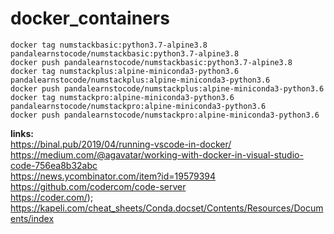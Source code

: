 # docker_containers
```
docker tag numstackbasic:python3.7-alpine3.8 pandalearnstocode/numstackbasic:python3.7-alpine3.8  
docker push pandalearnstocode/numstackbasic:python3.7-alpine3.8  
docker tag numstackplus:alpine-miniconda3-python3.6 pandalearnstocode/numstackplus:alpine-miniconda3-python3.6  
docker push pandalearnstocode/numstackplus:alpine-miniconda3-python3.6  
docker tag numstackpro:alpine-miniconda3-python3.6 pandalearnstocode/numstackpro:alpine-miniconda3-python3.6  
docker push pandalearnstocode/numstackpro:alpine-miniconda3-python3.6  
```


__links:__  
https://binal.pub/2019/04/running-vscode-in-docker/  
https://medium.com/@agavatar/working-with-docker-in-visual-studio-code-756ea8b32abc  
https://news.ycombinator.com/item?id=19579394  
https://github.com/codercom/code-server  
https://coder.com/);  
https://kapeli.com/cheat_sheets/Conda.docset/Contents/Resources/Documents/index  